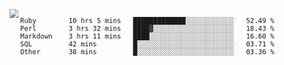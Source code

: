 

<a href="https://github.com/anuraghazra/github-readme-stats">
  <img align="left" src="https://github-readme-stats.vercel.app/api?username=kfly8&count_private=true&show_icons=true&theme=calm" />
</a>


<!--START_SECTION:waka-->

```text
Ruby        10 hrs 5 mins   █████████████░░░░░░░░░░░░   52.49 %
Perl        3 hrs 32 mins   ████▓░░░░░░░░░░░░░░░░░░░░   18.43 %
Markdown    3 hrs 11 mins   ████░░░░░░░░░░░░░░░░░░░░░   16.60 %
SQL         42 mins         █░░░░░░░░░░░░░░░░░░░░░░░░   03.71 %
Other       38 mins         █░░░░░░░░░░░░░░░░░░░░░░░░   03.36 %
```

<!--END_SECTION:waka-->

